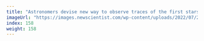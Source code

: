 ```yaml
---
title: "Astronomers devise new way to observe traces of the first stars"
imageUrl: "https://images.newscientist.com/wp-content/uploads/2022/07/21153014/SEI_115753119.jpg?width=600"
index: 158
weight: 158
---
```

